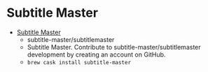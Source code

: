 # Subtitle Master
- [Subtitle Master](https://github.com/subtitle-master/subtitlemaster/releases)
  -  subtitle-master/subtitlemaster
  - Subtitle Master. Contribute to subtitle-master/subtitlemaster development by creating an account on GitHub.
  - `brew cask install subtitle-master`
